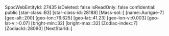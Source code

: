 ﻿---
location: [41.23,76.625,200]
type: Station
tags:
- astro/Star

---
SpocWebEntityId: 27435
isDeleted: false
isReadOnly: false
confidential: public
[star-class::B3]
[star-class-id::28188]
[Mass-sol::]
[name::Aurigae-7]
[geo-alt::200]
[geo-lon::76.625]
[geo-lat::41.23]
[geo-lon-v::0.003]
[geo-lat-v::-0.07]
[bright-min::32]
[bright-max::32]
[Zodiac-index::7]
[ZodiacId::28090]
[NextStarId::]

